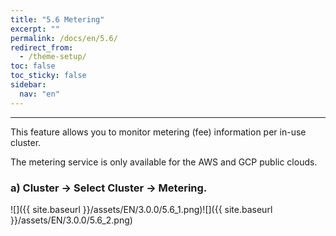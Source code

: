 ```yaml
---
title: "5.6 Metering"
excerpt: ""
permalink: /docs/en/5.6/
redirect_from:
  - /theme-setup/
toc: false
toc_sticky: false
sidebar:
  nav: "en"
---
```



---

This feature allows you to monitor metering \(fee\) information per in-use cluster.

The metering service is only available for the AWS and GCP public clouds.

### a\) Cluster → Select Cluster → Metering.
![]({{ site.baseurl }}/assets/EN/3.0.0/5.6_1.png)![]({{ site.baseurl }}/assets/EN/3.0.0/5.6_2.png)
